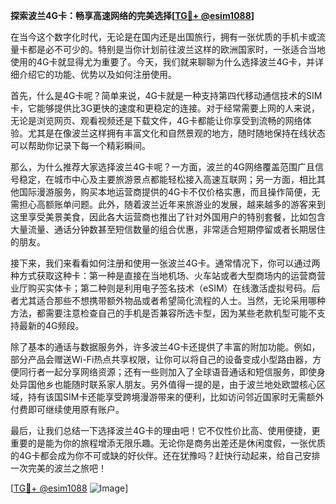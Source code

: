 **探索波兰4G卡：畅享高速网络的完美选择[[TG💪+ @esim1088](https://t.me/s/esim1088)]**

在当今这个数字化时代，无论是在国内还是出国旅行，拥有一张优质的手机卡或流量卡都是必不可少的。特别是当你计划前往波兰这样的欧洲国家时，一张适合当地使用的4G卡就显得尤为重要了。今天，我们就来聊聊为什么选择波兰4G卡，并详细介绍它的功能、优势以及如何注册使用。

首先，什么是4G卡呢？简单来说，4G卡就是一种支持第四代移动通信技术的SIM卡，它能够提供比3G更快的速度和更稳定的连接。对于经常需要上网的人来说，无论是浏览网页、观看视频还是下载文件，4G卡都能让你享受到流畅的网络体验。尤其是在像波兰这样拥有丰富文化和自然景观的地方，随时随地保持在线状态可以帮助你记录下每一个精彩瞬间。

那么，为什么推荐大家选择波兰4G卡呢？一方面，波兰的4G网络覆盖范围广且信号稳定，在城市中心及主要旅游景点都能轻松接入高速互联网；另一方面，相比其他国际漫游服务，购买本地运营商提供的4G卡不仅价格实惠，而且操作简便，无需担心高额账单问题。此外，随着波兰近年来旅游业的发展，越来越多的游客来到这里享受美景美食，因此各大运营商也推出了针对外国用户的特别套餐，比如包含大量流量、通话分钟数甚至短信数量的组合优惠，非常适合短期停留或者长期居住的朋友。

接下来，我们来看看如何注册和使用一张波兰4G卡。通常情况下，你可以通过两种方式获取这种卡：第一种是直接在当地机场、火车站或者大型商场内的运营商营业厅购买实体卡；第二种则是利用电子签名技术（eSIM）在线激活虚拟号码。后者尤其适合那些不想携带额外物品或者希望简化流程的人士。当然，无论采用哪种方法，都需要注意检查自己的手机是否兼容所选卡型，因为某些老款机型可能不支持最新的4G频段。

除了基本的通话与数据服务外，许多波兰4G卡还提供了丰富的附加功能。例如，部分产品会赠送Wi-Fi热点共享权限，让你可以将自己的设备变成小型路由器，方便同行者一起分享网络资源；还有一些则加入了全球语音通话和短信服务，即使身处异国他乡也能随时联系家人朋友。另外值得一提的是，由于波兰地处欧盟核心区域，持有该国SIM卡还能享受跨境漫游带来的便利，比如访问邻近国家时无需额外付费即可继续使用原有账户。

最后，让我们总结一下选择波兰4G卡的理由吧！它不仅性价比高、使用便捷，更重要的是能为你的旅程增添无限乐趣。无论你是商务出差还是休闲度假，一张优质的4G卡都会成为你不可或缺的好伙伴。还在犹豫吗？赶快行动起来，给自己安排一次完美的波兰之旅吧！

[[TG💪+ @esim1088](https://t.me/s/esim1088) ![Image](https://i.postimg.cc/4NQfJmqS/Snipaste-2025-05-13-00-14-12.png)]